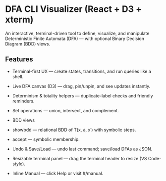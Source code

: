 # DFA CLI Visualizer (React + D3 + xterm)

An interactive, terminal-driven tool to define, visualize, and manipulate Deterministic Finite Automata (DFA) — with optional Binary Decision Diagram (BDD) views.

## Features

- Terminal-first UX — create states, transitions, and run queries like a shell.

- Live DFA canvas (D3) — drag, pin/unpin, and see updates instantly.

- Determinism & totality helpers — duplicate-label checks and friendly reminders.

- Set operations — union, intersect, and complement.

- BDD views

- showbdd — relational BDD of T(x, a, x′) with symbolic steps.

- accept <word> — symbolic membership.

- Undo & Save/Load — undo last command; save/load DFAs as JSON.

- Resizable terminal panel — drag the terminal header to resize (VS Code-style).

- Inline Manual — click Help or visit #/manual.